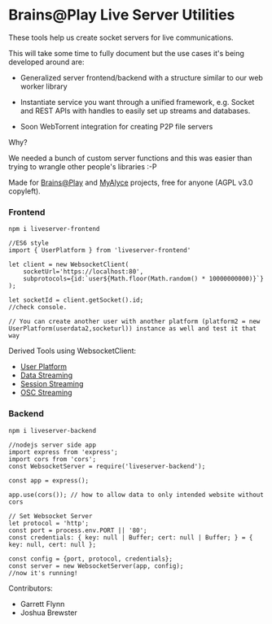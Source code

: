 # Brains@Play Live Server Utilities

These tools help us create socket servers for live communications.

This will take some time to fully document but the use cases it's being developed around are:

- Generalized server frontend/backend with a structure similar to our web worker library
- Instantiate service you want through a unified framework, e.g. Socket and REST APIs with handles to easily set up streams and databases.

- Soon WebTorrent integration for creating P2P file servers


Why?

We needed a bunch of custom server functions and this was easier than trying to wrangle other people's libraries :-P

Made for [Brains@Play](https://github.com/brainsatplay/brainsatplay) and [MyAlyce](https://github.com/MyAlyce/myalyce) projects, free for anyone (AGPL v3.0 copyleft).

### Frontend

`npm i liveserver-frontend`

```
//ES6 style
import { UserPlatform } from 'liveserver-frontend'

let client = new WebsocketClient(
    socketUrl='https://localhost:80', 
    subprotocols={id:`user${Math.floor(Math.random() * 10000000000)}`}
);

let socketId = client.getSocket().id;
//check console. 

// You can create another user with another platform (platform2 = new UserPlatform(userdata2,socketurl)) instance as well and test it that way

```

Derived Tools using WebsocketClient:
- [User Platform](src/frontend/userplatform/README.md)
- [Data Streaming](src/frontend/datastream/README.md)
- [Session Streaming](src/frontend/sessionstream/README.md)
- [OSC Streaming](src/frontend/osc/README.md)


### Backend

`npm i liveserver-backend`

```
//nodejs server side app
import express from 'express';
import cors from 'cors';
const WebsocketServer = require('liveserver-backend');

const app = express();

app.use(cors()); // how to allow data to only intended website without cors

// Set Websocket Server
let protocol = 'http';
const port = process.env.PORT || '80';
const credentials: { key: null | Buffer; cert: null | Buffer; } = { key: null, cert: null };

const config = {port, protocol, credentials};
const server = new WebsocketServer(app, config);
//now it's running!

```



Contributors:

- Garrett Flynn
- Joshua Brewster
